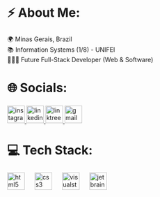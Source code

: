 <h1 align="left">⚡ About Me:</h1>

###

<p align="left">🌍 Minas Gerais, Brazil<br>📚 Information Systems (1/8) - UNIFEI<br>👨🏻‍💻 Future Full-Stack Developer (Web & Software)</p>

###

<h1 align="left">🌐 Socials:</h1>

###

<div align="left">
  <a href="https://www.instagram.com/rrmoraiss/" target="_blank">
    <img src="https://img.shields.io/static/v1?message=Instagram&logo=instagram&label=&color=E4405F&logoColor=white&labelColor=&style=flat" height="40" alt="instagram logo"  />
  </a>
  <a href="https://www.linkedin.com/in/renansmorais/" target="_blank">
    <img src="https://img.shields.io/static/v1?message=LinkedIn&logo=linkedin&label=&color=0077B5&logoColor=white&labelColor=&style=flat" height="40" alt="linkedin logo"  />
  </a>
  <a href="https://linktr.ee/renansmorais" target="_blank">
    <img src="https://img.shields.io/static/v1?message=Linktree&logo=linktree&label=&color=1de9b6&logoColor=white&labelColor=&style=flat" height="40" alt="linktree logo"  />
  </a>
  <a href="mailto:renanmorais1221@gmail.com" target="_blank">
    <img src="https://img.shields.io/static/v1?message=Gmail&logo=gmail&label=&color=D14836&logoColor=white&labelColor=&style=flat" height="40" alt="gmail logo"  />
  </a>
</div>

###

<h1 align="left">💻 Tech Stack:</h1>

###

<div align="left">
  <img src="https://cdn.jsdelivr.net/gh/devicons/devicon/icons/html5/html5-original.svg" height="40" alt="html5 logo"  />
  <img width="15" />
  <img src="https://cdn.jsdelivr.net/gh/devicons/devicon/icons/css3/css3-original.svg" height="40" alt="css3 logo"  />
  <img width="15" />
  <img src="https://cdn.jsdelivr.net/gh/devicons/devicon/icons/visualstudio/visualstudio-plain.svg" height="40" alt="visualstudio logo"  />
  <img width="15" />
  <img src="https://cdn.jsdelivr.net/gh/devicons/devicon/icons/jetbrains/jetbrains-original.svg" height="40" alt="jetbrains logo"  />
</div>

###
